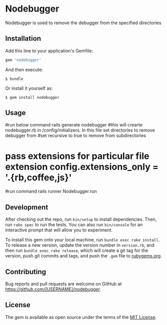 # Nodebugger

Nodebugger is used to remove the debugger from the specified directories

## Installation

Add this line to your application's Gemfile:

```ruby
gem 'nodebugger'
```

And then execute:

    $ bundle

Or install it yourself as:

    $ gem install nodebugger

## Usage

#run below command
rails generate nodebugger
#this will crearte nodebugger.rb in /config/initializers. In this file set directories to remove debugger from
#set recursive to true to remove from subdirectories
# pass extensions for particular file extension config.extensions_only = '.{rb,coffee,js}'
#run command
 rails runner Nodebugger.run

## Development

After checking out the repo, run `bin/setup` to install dependencies. Then, run `rake spec` to run the tests. You can also run `bin/console` for an interactive prompt that will allow you to experiment.

To install this gem onto your local machine, run `bundle exec rake install`. To release a new version, update the version number in `version.rb`, and then run `bundle exec rake release`, which will create a git tag for the version, push git commits and tags, and push the `.gem` file to [rubygems.org](https://rubygems.org).

## Contributing

Bug reports and pull requests are welcome on GitHub at https://github.com/[USERNAME]/nodebugger.


## License

The gem is available as open source under the terms of the [MIT License](http://opensource.org/licenses/MIT).

